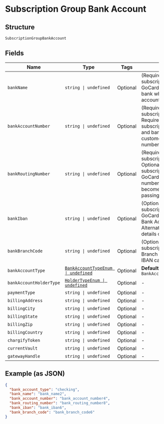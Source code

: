 
# Subscription Group Bank Account

## Structure

`SubscriptionGroupBankAccount`

## Fields

| Name | Type | Tags | Description |
|  --- | --- | --- | --- |
| `bankName` | `string \| undefined` | Optional | (Required when creating a subscription with ACH or GoCardless) The name of the bank where the customer’s account resides |
| `bankAccountNumber` | `string \| undefined` | Optional | (Required when creating a subscription with ACH. Required when creating a subscription with GoCardless and bank_iban is blank) The customerʼs bank account number |
| `bankRoutingNumber` | `string \| undefined` | Optional | (Required when creating a subscription with ACH. Optional when creating a subscription with GoCardless). The routing number of the bank. It becomes bank_code while passing via GoCardless API |
| `bankIban` | `string \| undefined` | Optional | (Optional when creating a subscription with GoCardless). International Bank Account Number. Alternatively, local bank details can be provided |
| `bankBranchCode` | `string \| undefined` | Optional | (Optional when creating a subscription with GoCardless) Branch code. Alternatively, an IBAN can be provided |
| `bankAccountType` | [`BankAccountTypeEnum \| undefined`](../../doc/models/bank-account-type-enum.md) | Optional | **Default**: `BankAccountTypeEnum.Checking` |
| `bankAccountHolderType` | [`HolderTypeEnum \| undefined`](../../doc/models/holder-type-enum.md) | Optional | - |
| `paymentType` | `string \| undefined` | Optional | - |
| `billingAddress` | `string \| undefined` | Optional | - |
| `billingCity` | `string \| undefined` | Optional | - |
| `billingState` | `string \| undefined` | Optional | - |
| `billingZip` | `string \| undefined` | Optional | - |
| `billingCountry` | `string \| undefined` | Optional | - |
| `chargifyToken` | `string \| undefined` | Optional | - |
| `currentVault` | `string \| undefined` | Optional | - |
| `gatewayHandle` | `string \| undefined` | Optional | - |

## Example (as JSON)

```json
{
  "bank_account_type": "checking",
  "bank_name": "bank_name2",
  "bank_account_number": "bank_account_number4",
  "bank_routing_number": "bank_routing_number8",
  "bank_iban": "bank_iban6",
  "bank_branch_code": "bank_branch_code6"
}
```

